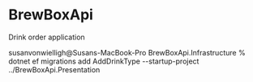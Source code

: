# BrewBoxApi
Drink order application


susanvonwielligh@Susans-MacBook-Pro BrewBoxApi.Infrastructure % dotnet ef migrations add AddDrinkType --startup-project ../BrewBoxApi.Presentation 

